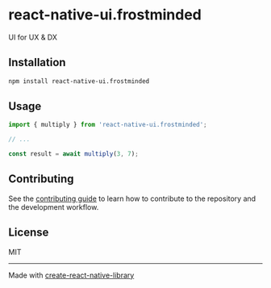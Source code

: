 # react-native-ui.frostminded

UI for UX & DX

## Installation

```sh
npm install react-native-ui.frostminded
```

## Usage

```js
import { multiply } from 'react-native-ui.frostminded';

// ...

const result = await multiply(3, 7);
```

## Contributing

See the [contributing guide](CONTRIBUTING.md) to learn how to contribute to the repository and the development workflow.

## License

MIT

---

Made with [create-react-native-library](https://github.com/callstack/react-native-builder-bob)
